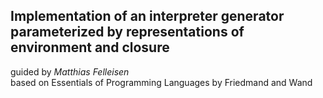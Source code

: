 ## Implementation of an interpreter generator parameterized by representations of environment and closure  
  
guided by *Matthias Felleisen*  
based on Essentials of Programming Languages by Friedmand and Wand  
